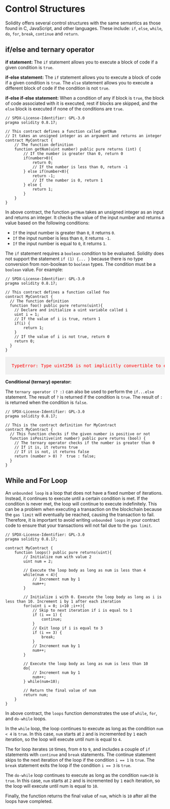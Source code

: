 # Control Structures 

Solidity offers several control structures with the same semantics as those found in C, JavaScript, and other languages. These include: `if`, `else`, `while`, `do`, `for`, `break`, `continue` and `return`.

## if/else and ternary operator

**if statement:** The `if` statement allows you to execute a block of code if a given condition is `true`.

**if-else statement:** The `if` statement allows you to execute a block of code if a given condition is `true`. The `else` statement allows you to execute a different block of code if the condition is not `true`.

**if-else if-else statement:** When a condition of any if block is `true`, the block of code associated with it is executed, rest if blocks are skipped, and the `else` block is executed if none of the conditions are `true`.

```sol
// SPDX-License-Identifier: GPL-3.0
pragma solidity 0.8.17;

// This contract defines a function called getNum
// It takes an unsigned integer as an argument and returns an integer
contract MyContract {
    // The function definition
    function getNum(uint number) public pure returns (int) {
        // If the number is greater than 0, return 0
        if(number>0){
            return 0;
            // If the number is less than 0, return -1
        } else if(number<0){
            return -1;
            // If the number is 0, return 1
        } else {
            return 1;
        }
    }
}
```

In above contract, the function `getNum` takes an unsigned integer as an input and returns an integer. It checks the value of the input number and returns a value based on the following conditions:
- `If` the input number is greater than `0`, it returns `0`.
- `If` the input number is less than `0`, it returns `-1`.
- `If` the input number is equal to `0`, it returns `1`.

The `if` statement requires a `boolean` condition to be evaluated. Solidity does not support the statement `if (1) {... }` because there is no type conversion from non-boolean to `boolean` types. The condition must be a `boolean` value. For example:

```sol
// SPDX-License-Identifier: GPL-3.0
pragma solidity 0.8.17;

// This contract defines a function called foo
contract MyContract {
  // The function definition
  function foo() public pure returns(uint){
    // Declare and initialize a uint variable called i
    uint i = 1;
    // If the value of i is true, return 1
    if(i) { 
        return 1;
    }
    // If the value of i is not true, return 0
    return 0;
  }
}
```
<pre style="background: rgba(0,0,0,.05); padding:20px; color:red">
TypeError: Type uint256 is not implicitly convertible to expected type bool.
</pre>

**Conditional (ternary) operator:**

The `ternary operator (? :)` can also be used to perform the `if...else` statement. The result of `?` is returned if the condition is `true`. The result of `:` is returned when the condition is `false`.

```sol
// SPDX-License-Identifier: GPL-3.0
pragma solidity 0.8.17;

// This is the contract definition for MyContract
contract MyContract {
  // This function checks if the given number is positive or not
  function isPositive(int number) public pure returns (bool) {
    // The ternary operator checks if the number is greater than 0
    // If it is, it returns true
    // If it is not, it returns false
    return (number > 0) ?  true : false;
  }
}
```

## While and For Loop

An `unbounded loop` is a loop that does not have a fixed number of iterations. Instead, it continues to execute until a certain condition is met. If the condition is never met, the loop will continue to execute indefinitely. This can be a problem when executing a transaction on the blockchain because the `gas limit` will eventually be reached, causing the transaction to fail. Therefore, it is important to avoid writing `unbounded loops` in your contract code to ensure that your transactions will not fail due to the `gas limit`.

```sol
// SPDX-License-Identifier: GPL-3.0
pragma solidity 0.8.17;

contract MyContract {
    function loops() public pure returns(uint){
        // Initialize num with value 2
        uint num = 2;
        
        // Execute the loop body as long as num is less than 4
        while(num < 4){
            // Increment num by 1
            num++;
        }

        // Initialize i with 0. Execute the loop body as long as i is less than 10. Increment i by 1 after each iteration
        for(uint i = 0; i<10 ;i++){
            // Skip to next iteration if i is equal to 1
            if (i == 1) {
                continue;
            }
            // Exit loop if i is equal to 3
            if (i == 3) {
                break;
            }
            // Increment num by 1
            num++;
        }

        // Execute the loop body as long as num is less than 10
        do{
            // Increment num by 1
            num++;
        } while(num<10);
        
        // Return the final value of num
        return num;
    }
}
```

In above contract, the `loops` function demonstrates the use of `while`, `for`, and `do-while` loops.

In the `while` loop, the loop continues to execute as long as the condition `num < 4` is `true`. In this case, `num` starts at `2` and is incremented by `1` each iteration, so the loop will execute until num is equal to `4`.

The for loop iterates `10` times, from `0` to `9`, and includes a couple of `if` statements with `continue` and `break` statements. The continue statement skips to the next iteration of the loop if the condition `i == 1` is `true`. The `break` statement exits the loop if the condition `i == 3` is `true`.

The `do-while` loop continues to execute as long as the condition `num<10` is `true`. In this case, `num` starts at `2` and is incremented by `1` each iteration, so the loop will execute until num is equal to `10`.

Finally, the function returns the final value of `num`, which is `10` after all the loops have completed.